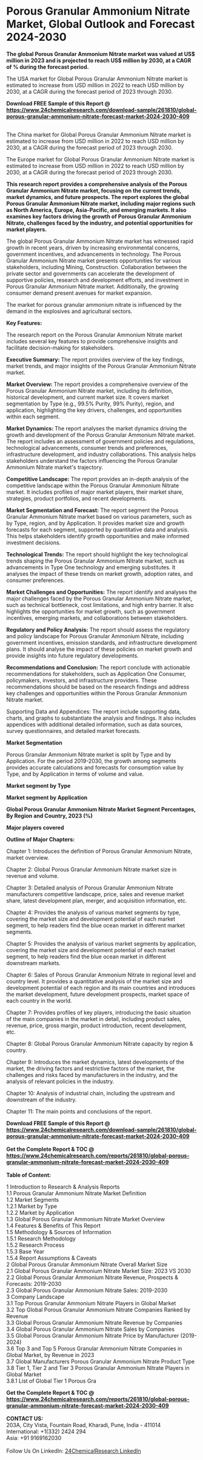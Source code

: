 <h1>Porous Granular Ammonium Nitrate Market, Global Outlook and Forecast 2024-2030</h1><p><strong>The global Porous Granular Ammonium Nitrate market was valued at US$ million in 2023 and is projected to reach US$ million by 2030, at a CAGR of % during the forecast period.</strong></p><p>
</p><p>The USA market for Global Porous Granular Ammonium Nitrate market is estimated to increase from USD million in 2022 to reach USD million by 2030, at a CAGR during the forecast period of 2023 through 2030.</p><div><b>Download FREE Sample of this Report @ 
            <a href="https://www.24chemicalresearch.com/download-sample/261810/global-porous-granular-ammonium-nitrate-forecast-market-2024-2030-409">
            https://www.24chemicalresearch.com/download-sample/261810/global-porous-granular-ammonium-nitrate-forecast-market-2024-2030-409</a></b></div><br><p>
</p><p>The China market for Global Porous Granular Ammonium Nitrate market is estimated to increase from USD million in 2022 to reach USD million by 2030, at a CAGR during the forecast period of 2023 through 2030.</p><p>
</p><p>The Europe market for Global Porous Granular Ammonium Nitrate market is estimated to increase from USD million in 2022 to reach USD million by 2030, at a CAGR during the forecast period of 2023 through 2030.</p><p>
</p><p><strong>This research report provides a comprehensive analysis of the Porous Granular Ammonium Nitrate market, focusing on the current trends, market dynamics, and future prospects. The report explores the global Porous Granular Ammonium Nitrate market, including major regions such as North America, Europe, Asia-Pacific, and emerging markets. It also examines key factors driving the growth of Porous Granular Ammonium Nitrate, challenges faced by the industry, and potential opportunities for market players.</strong></p><p>
The global Porous Granular Ammonium Nitrate market has witnessed rapid growth in recent years, driven by increasing environmental concerns, government incentives, and advancements in technology. The Porous Granular Ammonium Nitrate market presents opportunities for various stakeholders, including Mining, Construction. Collaboration between the private sector and governments can accelerate the development of supportive policies, research and development efforts, and investment in Porous Granular Ammonium Nitrate market. Additionally, the growing consumer demand present avenues for market expansion.</p><p>
The market for porous granular ammonium nitrate is influenced by the demand in the explosives and agricultural sectors.</p><p>
<strong>Key Features:</strong></p><p>
The research report on the Porous Granular Ammonium Nitrate market includes several key features to provide comprehensive insights and facilitate decision-making for stakeholders.</p><p>
<strong>Executive Summary: </strong>The report provides overview of the key findings, market trends, and major insights of the Porous Granular Ammonium Nitrate market.</p><p>
<strong>Market Overview: </strong>The report provides a comprehensive overview of the Porous Granular Ammonium Nitrate market, including its definition, historical development, and current market size. It covers market segmentation by Type (e.g., 99.5% Purity, 99% Purity), region, and application, highlighting the key drivers, challenges, and opportunities within each segment.</p><p>
<strong>Market Dynamics: </strong>The report analyses the market dynamics driving the growth and development of the Porous Granular Ammonium Nitrate market. The report includes an assessment of government policies and regulations, technological advancements, consumer trends and preferences, infrastructure development, and industry collaborations. This analysis helps stakeholders understand the factors influencing the Porous Granular Ammonium Nitrate market's trajectory.</p><p>
<strong>Competitive Landscape:</strong> The report provides an in-depth analysis of the competitive landscape within the Porous Granular Ammonium Nitrate market. It includes profiles of major market players, their market share, strategies, product portfolios, and recent developments.</p><p>
<strong>Market Segmentation and Forecast:</strong> The report segment the Porous Granular Ammonium Nitrate market based on various parameters, such as by Type, region, and by Application. It provides market size and growth forecasts for each segment, supported by quantitative data and analysis. This helps stakeholders identify growth opportunities and make informed investment decisions.</p><p>
<strong>Technological Trends:</strong> The report should highlight the key technological trends shaping the Porous Granular Ammonium Nitrate market, such as advancements in Type One technology and emerging substitutes. It analyses the impact of these trends on market growth, adoption rates, and consumer preferences.</p><p>
<strong>Market Challenges and Opportunities:</strong> The report identify and analyses the major challenges faced by the Porous Granular Ammonium Nitrate market, such as technical bottleneck, cost limitations, and high entry barrier. It also highlights the opportunities for market growth, such as government incentives, emerging markets, and collaborations between stakeholders.</p><p>
<strong>Regulatory and Policy Analysis:</strong> The report should assess the regulatory and policy landscape for Porous Granular Ammonium Nitrate, including government incentives, emission standards, and infrastructure development plans. It should analyse the impact of these policies on market growth and provide insights into future regulatory developments.</p><p>
<strong>Recommendations and Conclusion:</strong> The report conclude with actionable recommendations for stakeholders, such as Application One Consumer, policymakers, investors, and infrastructure providers. These recommendations should be based on the research findings and address key challenges and opportunities within the Porous Granular Ammonium Nitrate market.</p><p>
Supporting Data and Appendices: The report include supporting data, charts, and graphs to substantiate the analysis and findings. It also includes appendices with additional detailed information, such as data sources, survey questionnaires, and detailed market forecasts.</p><p>
<strong>Market Segmentation</strong></p><p>
Porous Granular Ammonium Nitrate market is split by Type and by Application. For the period 2019-2030, the growth among segments provides accurate calculations and forecasts for consumption value by Type, and by Application in terms of volume and value.</p><p>
<strong>Market segment by Type</strong></p><p>
</p><p>
</p><p><strong>Market segment by Application</strong></p><p>
</p><p>
</p><p><strong>Global Porous Granular Ammonium Nitrate Market Segment Percentages, By Region and Country, 2023 (%)</strong></p><p>
</p><p>
</p><p><strong>Major players covered</strong></p><p>
</p><p>
</p><p><strong>Outline of Major Chapters:</strong></p><p>
Chapter 1: Introduces the definition of Porous Granular Ammonium Nitrate, market overview.</p><p>
Chapter 2: Global Porous Granular Ammonium Nitrate market size in revenue and volume.</p><p>
Chapter 3: Detailed analysis of Porous Granular Ammonium Nitrate manufacturers competitive landscape, price, sales and revenue market share, latest development plan, merger, and acquisition information, etc.</p><p>
Chapter 4: Provides the analysis of various market segments by type, covering the market size and development potential of each market segment, to help readers find the blue ocean market in different market segments.</p><p>
Chapter 5: Provides the analysis of various market segments by application, covering the market size and development potential of each market segment, to help readers find the blue ocean market in different downstream markets.</p><p>
Chapter 6: Sales of Porous Granular Ammonium Nitrate in regional level and country level. It provides a quantitative analysis of the market size and development potential of each region and its main countries and introduces the market development, future development prospects, market space of each country in the world.</p><p>
Chapter 7: Provides profiles of key players, introducing the basic situation of the main companies in the market in detail, including product sales, revenue, price, gross margin, product introduction, recent development, etc.</p><p>
Chapter 8: Global Porous Granular Ammonium Nitrate capacity by region &amp; country.</p><p>
Chapter 9: Introduces the market dynamics, latest developments of the market, the driving factors and restrictive factors of the market, the challenges and risks faced by manufacturers in the industry, and the analysis of relevant policies in the industry.</p><p>
Chapter 10: Analysis of industrial chain, including the upstream and downstream of the industry.</p><p>
Chapter 11: The main points and conclusions of the report.</p><div><b>Download FREE Sample of this Report @ 
            <a href="https://www.24chemicalresearch.com/download-sample/261810/global-porous-granular-ammonium-nitrate-forecast-market-2024-2030-409">
            https://www.24chemicalresearch.com/download-sample/261810/global-porous-granular-ammonium-nitrate-forecast-market-2024-2030-409</a></b></div><br><div><b>Get the Complete Report & TOC @ 
            <a href="https://www.24chemicalresearch.com/reports/261810/global-porous-granular-ammonium-nitrate-forecast-market-2024-2030-409">
            https://www.24chemicalresearch.com/reports/261810/global-porous-granular-ammonium-nitrate-forecast-market-2024-2030-409</a></b></div><br>
            <b>Table of Content:</b><p>1 Introduction to Research & Analysis Reports<br />
    1.1 Porous Granular Ammonium Nitrate Market Definition<br />
    1.2 Market Segments<br />
        1.2.1 Market by Type<br />
        1.2.2 Market by Application<br />
    1.3 Global Porous Granular Ammonium Nitrate Market Overview<br />
    1.4 Features & Benefits of This Report<br />
    1.5 Methodology & Sources of Information<br />
        1.5.1 Research Methodology<br />
        1.5.2 Research Process<br />
        1.5.3 Base Year<br />
        1.5.4 Report Assumptions & Caveats<br />
2 Global Porous Granular Ammonium Nitrate Overall Market Size<br />
    2.1 Global Porous Granular Ammonium Nitrate Market Size: 2023 VS 2030<br />
    2.2 Global Porous Granular Ammonium Nitrate Revenue, Prospects & Forecasts: 2019-2030<br />
    2.3 Global Porous Granular Ammonium Nitrate Sales: 2019-2030<br />
3 Company Landscape<br />
    3.1 Top Porous Granular Ammonium Nitrate Players in Global Market<br />
    3.2 Top Global Porous Granular Ammonium Nitrate Companies Ranked by Revenue<br />
    3.3 Global Porous Granular Ammonium Nitrate Revenue by Companies<br />
    3.4 Global Porous Granular Ammonium Nitrate Sales by Companies<br />
    3.5 Global Porous Granular Ammonium Nitrate Price by Manufacturer (2019-2024)<br />
    3.6 Top 3 and Top 5 Porous Granular Ammonium Nitrate Companies in Global Market, by Revenue in 2023<br />
    3.7 Global Manufacturers Porous Granular Ammonium Nitrate Product Type<br />
    3.8 Tier 1, Tier 2 and Tier 3 Porous Granular Ammonium Nitrate Players in Global Market<br />
        3.8.1 List of Global Tier 1 Porous Gra</p><div><b>Get the Complete Report & TOC @ 
            <a href="https://www.24chemicalresearch.com/reports/261810/global-porous-granular-ammonium-nitrate-forecast-market-2024-2030-409">
            https://www.24chemicalresearch.com/reports/261810/global-porous-granular-ammonium-nitrate-forecast-market-2024-2030-409</a></b></div><br><b>CONTACT US:</b><br>
            203A, City Vista, Fountain Road, Kharadi, Pune, India - 411014<br>
            International: +1(332) 2424 294<br>
            Asia: +91 9169162030 <br><br>
            Follow Us On LinkedIn: <a href="https://www.linkedin.com/company/24chemicalresearch/">24ChemicalResearch LinkedIn</a>